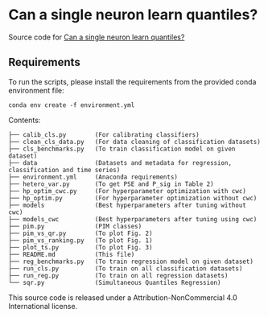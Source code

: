 # Can a single neuron learn quantiles?
Source code for [Can a single neuron learn quantiles?](https://arxiv.org/abs/2106.03702) 

## Requirements

To run the scripts, please install the requirements from the provided conda environment file:

```setup
conda env create -f environment.yml
```

Contents:
```
├── calib_cls.py        (For calibrating classifiers)
├── clean_cls_data.py   (For data cleaning of classification datasets)
├── cls_benchmarks.py   (To train classification model on given dataset)
├── data                (Datasets and metadata for regression, classification and time series)
├── environment.yml     (Anaconda requirements)
├── hetero_var.py       (To get PSE and P_sig in Table 2)
├── hp_optim_cwc.py     (For hyperparameter optimization with cwc)
├── hp_optim.py         (For hyperparameter optimization without cwc)
├── models              (Best hyperparameters after tuning without cwc)
├── models_cwc          (Best hyperparameters after tuning using cwc)
├── pim.py              (PIM classes)
├── pim_vs_qr.py        (To plot Fig. 2)
├── pim_vs_ranking.py   (To plot Fig. 1)
├── plot_ts.py          (To plot Fig. 3) 
├── README.md           (This file)
├── reg_benchmarks.py   (To train regression model on given dataset) 
├── run_cls.py          (To train on all classification datasets)
├── run_reg.py          (To train on all regression datasets)
└── sqr.py              (Simultaneous Quantiles Regression)
```

This source code is released under a Attribution-NonCommercial 4.0 International license.